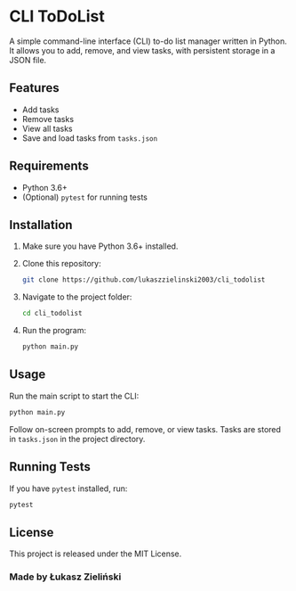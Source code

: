 # CLI ToDoList

A simple command-line interface (CLI) to-do list manager written in Python. It allows you to add, remove, and view tasks, with persistent storage in a JSON file.

## Features

- Add tasks
- Remove tasks
- View all tasks
- Save and load tasks from `tasks.json`

## Requirements

- Python 3.6+
- (Optional) `pytest` for running tests

## Installation

1. Make sure you have Python 3.6+ installed.
2. Clone this repository:

   ```bash
   git clone https://github.com/lukaszzielinski2003/cli_todolist
   ```

3. Navigate to the project folder:

   ```bash
   cd cli_todolist
   ```

4. Run the program:

   ```bash
   python main.py
   ```

## Usage

Run the main script to start the CLI:

```bash
python main.py
```

Follow on-screen prompts to add, remove, or view tasks. Tasks are stored in `tasks.json` in the project directory.

## Running Tests

If you have `pytest` installed, run:

```bash
pytest
```

## License

This project is released under the MIT License.

### Made by Łukasz Zieliński
